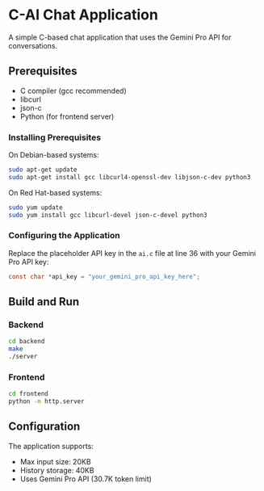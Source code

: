 # C-AI Chat Application

A simple C-based chat application that uses the Gemini Pro API for conversations.

## Prerequisites

- C compiler (gcc recommended)
- libcurl
- json-c
- Python (for frontend server)

### Installing Prerequisites

On Debian-based systems:
```bash
sudo apt-get update
sudo apt-get install gcc libcurl4-openssl-dev libjson-c-dev python3
```

On Red Hat-based systems:
```bash
sudo yum update
sudo yum install gcc libcurl-devel json-c-devel python3
```
### Configuring the Application

Replace the placeholder API key in the `ai.c` file at line 36 with your Gemini Pro API key:
```c
const char *api_key = "your_gemini_pro_api_key_here";
```


## Build and Run

### Backend

```bash
cd backend
make
./server
```

### Frontend

```bash
cd frontend
python -m http.server
```

## Configuration

The application supports:
- Max input size: 20KB
- History storage: 40KB
- Uses Gemini Pro API (30.7K token limit)


